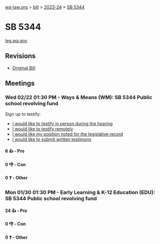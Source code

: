 [wa-law.org](/) > [bill](/bill/) > [2023-24](/bill/2023-24/) > [SB 5344](/bill/2023-24/sb/5344/)

# SB 5344
[leg.wa.gov](https://app.leg.wa.gov/billsummary?BillNumber=5344&Year=2023&Initiative=false)

## Revisions
* [Original Bill](1/)

## Meetings
### Wed 02/22 01:30 PM - Ways & Means (WM): SB 5344 Public school revolving fund
Sign up to testify:
* [I would like to testify in person during the hearing](https://app.leg.wa.gov/csi/Testifier/Add?chamber=House&mId=30851&aId=152375&caId=21732&tId=1)
* [I would like to testify remotely](https://app.leg.wa.gov/csi/Testifier/Add?chamber=House&mId=30851&aId=152375&caId=21732&tId=2)
* [I would like my position noted for the legislative record](https://app.leg.wa.gov/csi/Testifier/Add?chamber=House&mId=30851&aId=152375&caId=21732&tId=3)
* [I would like to submit written testimony](https://app.leg.wa.gov/csi/Testifier/Add?chamber=House&mId=30851&aId=152375&caId=21732&tId=4)

#### 6 👍 - Pro

#### 0 👎 - Con

#### 0 ❓ - Other

### Mon 01/30 01:30 PM - Early Learning & K-12 Education (EDU): SB 5344 Public school revolving fund
#### 24 👍 - Pro

#### 0 👎 - Con

#### 0 ❓ - Other
